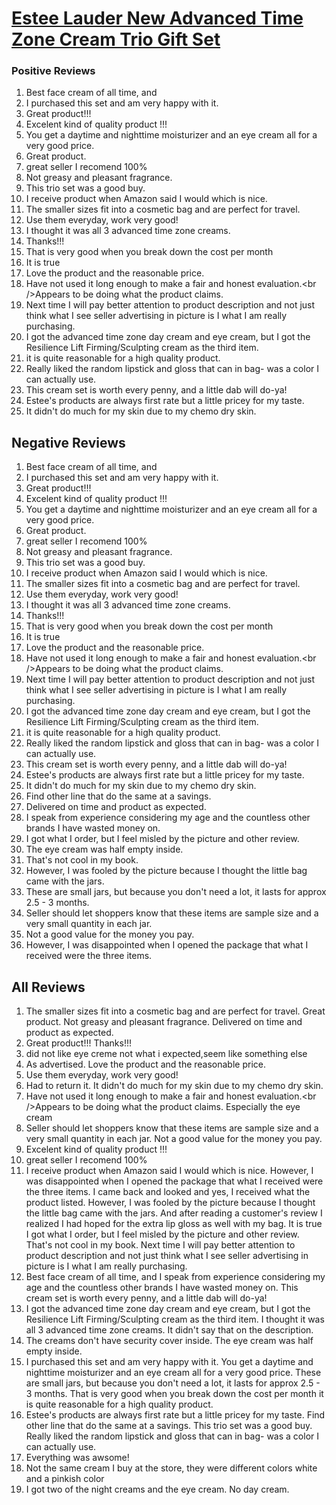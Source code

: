 # [Estee Lauder New Advanced Time Zone Cream Trio Gift Set](https://products.checkmycream.com/products/Estee-Lauder-New-Advanced-Time-Zone-Cream-Trio-Gift-Set.html)

### Positive Reviews

<ol>
      <li>Best face cream of all time, and</li>
      <li>I purchased this set and am very happy with it.  </li>
      <li>Great product!!!</li>
      <li>Excelent kind of quality product !!!</li>
      <li>You get a daytime and nighttime moisturizer and an eye cream all for a very good price.  </li>
      <li>Great product.</li>
      <li>great seller I recomend 100%</li>
      <li>Not greasy and pleasant fragrance.</li>
      <li>This trio set was a good buy.</li>
      <li>I receive  product when Amazon said I would which is nice.</li>
      <li>The smaller sizes fit into a cosmetic bag and are perfect for travel.</li>
      <li>Use them everyday, work very good!</li>
      <li>I thought it was all 3 advanced time zone creams.</li>
      <li>Thanks!!!</li>
      <li>That is very good when you break down the cost per month</li>
      <li>It is true</li>
      <li>Love the product and the reasonable price.</li>
      <li>Have not used it long enough to make a fair and  honest evaluation.&lt;br /&gt;Appears to be doing what the product claims.  </li>
      <li>Next time I will pay better attention to product description and not just think what I see seller advertising in picture is I what I am really purchasing.</li>
      <li>I got the advanced time zone day cream and eye cream, but I got the Resilience Lift Firming/Sculpting cream as the third item.</li>
      <li>it is quite reasonable for a high quality product.</li>
      <li>Really liked the random lipstick and gloss that can in bag- was a color I can actually use.</li>
      <li>This cream set is worth every penny, and a little dab will do-ya!</li>
      <li>Estee&#x27;s products are always first rate but a little pricey for my taste.</li>
      <li>It didn&#x27;t do much for my skin due to my chemo dry skin.</li>
</ol>


<h2>Negative Reviews</h2>
<ol>
<li> Best face cream of all time, and</li>
<li> I purchased this set and am very happy with it.  </li>
<li> Great product!!!</li>
<li> Excelent kind of quality product !!!</li>
<li> You get a daytime and nighttime moisturizer and an eye cream all for a very good price.  </li>
<li> Great product.</li>
<li> great seller I recomend 100%</li>
<li> Not greasy and pleasant fragrance.</li>
<li> This trio set was a good buy.</li>
<li> I receive  product when Amazon said I would which is nice.</li>
<li> The smaller sizes fit into a cosmetic bag and are perfect for travel.</li>
<li> Use them everyday, work very good!</li>
<li> I thought it was all 3 advanced time zone creams.</li>
<li> Thanks!!!</li>
<li> That is very good when you break down the cost per month</li>
<li> It is true</li>
<li> Love the product and the reasonable price.</li>
<li> Have not used it long enough to make a fair and  honest evaluation.&lt;br /&gt;Appears to be doing what the product claims.  </li>
<li> Next time I will pay better attention to product description and not just think what I see seller advertising in picture is I what I am really purchasing.</li>
<li> I got the advanced time zone day cream and eye cream, but I got the Resilience Lift Firming/Sculpting cream as the third item.</li>
<li> it is quite reasonable for a high quality product.</li>
<li> Really liked the random lipstick and gloss that can in bag- was a color I can actually use.</li>
<li> This cream set is worth every penny, and a little dab will do-ya!</li>
<li> Estee&#x27;s products are always first rate but a little pricey for my taste.</li>
<li> It didn&#x27;t do much for my skin due to my chemo dry skin.</li>
<li> Find other line that do the same at a savings.</li>
<li> Delivered on time and product as expected.</li>
<li> I speak from experience considering my age and the countless other brands I have wasted money on.</li>
<li> I got what I order, but I feel misled by the picture and other review.</li>
<li> The eye cream was half empty inside.</li>
<li> That&#x27;s not cool in my book.</li>
<li> However, I was fooled by the picture because I thought the little bag came with the jars.</li>
<li> These are small jars, but because you don&#x27;t need a lot, it lasts for approx 2.5 - 3 months.  </li>
<li> Seller should let shoppers know that these items are sample size and a very small quantity in each jar.</li>
<li> Not a good value for the money you pay.</li>
<li> However, I was disappointed when I opened the package that what I received were the three items.</li>
</ol>

<h2>All Reviews</h2>

<ol>
    <li> The smaller sizes fit into a cosmetic bag and are perfect for travel. Great product. Not greasy and pleasant fragrance. Delivered on time and product as expected.</li>
    <li> Great product!!! Thanks!!!</li>
    <li> did not like eye creme not what i expected,seem like something else</li>
    <li> As advertised. Love the product and the reasonable price.</li>
    <li> Use them everyday, work very good!</li>
    <li> Had to return it.  It didn&#x27;t do much for my skin due to my chemo dry skin.</li>
    <li> Have not used it long enough to make a fair and  honest evaluation.&lt;br /&gt;Appears to be doing what the product claims.  Especially the eye cream</li>
    <li> Seller should let shoppers know that these items are sample size and a very small quantity in each jar. Not a good value for the money you pay.</li>
    <li> Excelent kind of quality product !!!</li>
    <li> great seller I recomend 100%</li>
    <li> I receive  product when Amazon said I would which is nice. However, I was disappointed when I opened the package that what I received were the three items. I came back and looked and yes, I received what the product listed. However, I was fooled by the picture because I thought the little bag came with the jars. And after reading a customer&#x27;s review I realized I had hoped for the extra lip gloss as well with my bag. It is true I got what I order, but I feel misled by the picture and other review. That&#x27;s not cool in my book. Next time I will pay better attention to product description and not just think what I see seller advertising in picture is I what I am really purchasing.</li>
    <li> Best face cream of all time, and I speak from experience considering my age and the countless other brands I have wasted money on. This cream set is worth every penny, and a little dab will do-ya!</li>
    <li> I got the advanced time zone day cream and eye cream, but I got the Resilience Lift Firming/Sculpting cream as the third item. I thought it was all 3 advanced time zone creams. It didn&#x27;t say that on the description.</li>
    <li> The creams don&#x27;t have security cover inside. The eye cream was half empty inside.</li>
    <li> I purchased this set and am very happy with it.  You get a daytime and nighttime moisturizer and an eye cream all for a very good price.  These are small jars, but because you don&#x27;t need a lot, it lasts for approx 2.5 - 3 months.  That is very good when you break down the cost per month it is quite reasonable for a high quality product.</li>
    <li> Estee&#x27;s products are always first rate but a little pricey for my taste. Find other line that do the same at a savings. This trio set was a good buy. Really liked the random lipstick and gloss that can in bag- was a color I can actually use.</li>
    <li> Everything was awsome!</li>
    <li> Not the same cream I buy at the store, they were different colors white and a pinkish color</li>
    <li> I got two of the night creams and the eye cream. No day cream.</li>
</ol>





